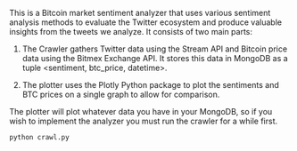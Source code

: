 This is a Bitcoin market sentiment analyzer that uses various sentiment analysis methods to evaluate the Twitter ecosystem and produce valuable insights from the tweets we analyze. It consists of two main parts:

1. The Crawler gathers Twitter data using the Stream API and Bitcoin price data using the Bitmex Exchange API. It stores this data in MongoDB as a tuple <sentiment, btc_price, datetime>.

2. The plotter uses the Plotly Python package to plot the sentiments and BTC prices on a single graph to allow for comparison.

The plotter will plot whatever data you have in your MongoDB, so if you wish to implement the analyzer you must run the crawler for a while first.

```python crawl.py```
